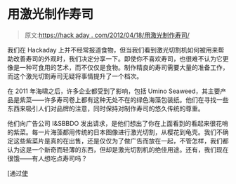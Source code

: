 # 用激光制作寿司

> 原文:[https://hack aday . com/2012/04/18/用激光制作寿司/](https://hackaday.com/2012/04/18/preparing-sushi-with-the-help-of-lasers/)

我们在 Hackaday 上并不经常报道食物，但当我们看到激光切割机如何被用来帮助改善寿司的外观时，我们决定分享一下。即使你不喜欢寿司，也很难不认为它更像是一种可食用的艺术，而不仅仅是食物。制作精良的寿司需要大量的准备工作，而这个激光切割寿司无疑将事情提升了一个档次。

在 2011 年海啸之后，许多企业都受到了影响，包括 Umino Seaweed，其主要产品是紫菜——许多寿司卷上都有这种无处不在的绿色海藻包装纸。他们在寻找一些东西来吸引人们对品牌的注意，同时保持对制作寿司的悠久传统的尊重。

他们向广告公司 I&SBBDO 发出请求，是他们想出了你在上面看到的看起来很花哨的紫菜。每一片海藻都用传统的日本图像进行激光切割，从樱花到龟壳。我们不确定这些紫菜片是真的在出售，还是仅仅为了做广告而放在一起，不管怎样，我们都认为这是一个新奇而轻薄的东西，但却是激光切割机的绝佳用途。还有，我们现在很饿——有人想吃点寿司吗？

[通过[使](http://blog.makezine.com/2012/04/16/laser-cut-seaweed-for-sushi-rolls/)